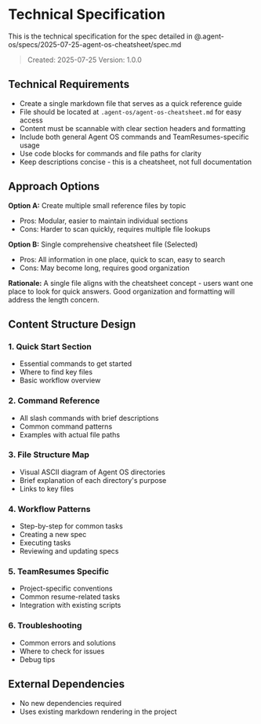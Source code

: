 # Technical Specification

This is the technical specification for the spec detailed in @.agent-os/specs/2025-07-25-agent-os-cheatsheet/spec.md

> Created: 2025-07-25
> Version: 1.0.0

## Technical Requirements

- Create a single markdown file that serves as a quick reference guide
- File should be located at `.agent-os/agent-os-cheatsheet.md` for easy access
- Content must be scannable with clear section headers and formatting
- Include both general Agent OS commands and TeamResumes-specific usage
- Use code blocks for commands and file paths for clarity
- Keep descriptions concise - this is a cheatsheet, not full documentation

## Approach Options

**Option A:** Create multiple small reference files by topic
- Pros: Modular, easier to maintain individual sections
- Cons: Harder to scan quickly, requires multiple file lookups

**Option B:** Single comprehensive cheatsheet file (Selected)
- Pros: All information in one place, quick to scan, easy to search
- Cons: May become long, requires good organization

**Rationale:** A single file aligns with the cheatsheet concept - users want one place to look for quick answers. Good organization and formatting will address the length concern.

## Content Structure Design

### 1. Quick Start Section
- Essential commands to get started
- Where to find key files
- Basic workflow overview

### 2. Command Reference
- All slash commands with brief descriptions
- Common command patterns
- Examples with actual file paths

### 3. File Structure Map
- Visual ASCII diagram of Agent OS directories
- Brief explanation of each directory's purpose
- Links to key files

### 4. Workflow Patterns
- Step-by-step for common tasks
- Creating a new spec
- Executing tasks
- Reviewing and updating specs

### 5. TeamResumes Specific
- Project-specific conventions
- Common resume-related tasks
- Integration with existing scripts

### 6. Troubleshooting
- Common errors and solutions
- Where to check for issues
- Debug tips

## External Dependencies

- No new dependencies required
- Uses existing markdown rendering in the project